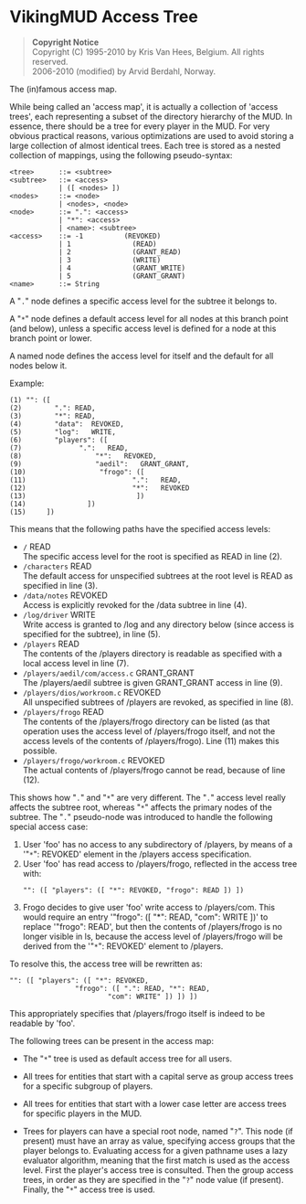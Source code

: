 # VikingMUD Access Tree

> **Copyright Notice**  
> Copyright (C) 1995-2010 by Kris Van Hees, Belgium. All rights reserved.  
> 2006-2010 (modified) by Arvid Berdahl, Norway.

The (in)famous access map.

While being called an 'access map', it is actually a collection of 'access trees', each representing a subset of the directory hierarchy of the MUD. In essence, there should be a tree for every player in the MUD. For very obvious practical reasons, various optimizations are used to avoid storing a large collection of almost identical trees. Each tree is stored as a nested collection of mappings, using the following pseudo-syntax:

```
<tree>      ::= <subtree>
<subtree>   ::= <access>
            | ([ <nodes> ])
<nodes>     ::= <node>
            | <nodes>, <node>
<node>      ::= ".": <access>
            | "*": <access>
            | <name>: <subtree>
<access>    ::= -1          (REVOKED)
            | 1               (READ)
            | 2               (GRANT_READ)
            | 3               (WRITE)
            | 4               (GRANT_WRITE)
            | 5               (GRANT_GRANT)
<name>      ::= String
```

A "`.`" node defines a specific access level for the subtree it belongs to.

A "`*`" node defines a default access level for all nodes at this branch point (and below), unless a specific access level is defined for a node at this branch point or lower.

A named node defines the access level for itself and the default for all nodes below it.

Example:

```
(1) "": ([
(2)        ".": READ,
(3)        "*": READ,
(4)        "data":  REVOKED,
(5)        "log":   WRITE,
(6)        "players": ([
(7)              ".":   READ,
(8)                  "*":   REVOKED,
(9)                  "aedil":   GRANT_GRANT,
(10)                  "frogo": ([
(11)                          ".":   READ,
(12)                          "*":   REVOKED
(13)                           ])
(14)               ])
(15)     ])
```

This means that the following paths have the specified access levels:

- `/`             READ  
  The specific access level for the root is specified as READ in line (2).
- `/characters`           READ  
  The default access for unspecified subtrees at the root level is READ as specified in line (3).
- `/data/notes`           REVOKED  
  Access is explicitly revoked for the /data subtree in line (4).
- `/log/driver`           WRITE  
  Write access is granted to /log and any directory below (since access is specified for the subtree), in line (5).
- `/players`          READ  
  The contents of the /players directory is readable as specified with a local access level in line (7).
- `/players/aedil/com/access.c`   GRANT_GRANT  
  The /players/aedil subtree is given GRANT_GRANT access in line (9).
- `/players/dios/workroom.c`  REVOKED  
  All unspecified subtrees of /players are revoked, as specified in line (8).
- `/players/frogo`        READ  
  The contents of the /players/frogo directory can be listed (as that operation uses the access level of /players/frogo itself, and not the access levels of the contents of /players/frogo). Line (11) makes this possible.
- `/players/frogo/workroom.c` REVOKED  
  The actual contents of /players/frogo cannot be read, because of line (12).

This shows how "`.`" and "`*`" are very different. The "`.`" access level really affects the subtree root, whereas "`*`" affects the primary nodes of the subtree. The "`.`" pseudo-node was introduced to handle the following special access case:

1. User 'foo' has no access to any subdirectory of /players, by means of a '"`*`": REVOKED' element in the /players access specification.
2. User 'foo' has read access to /players/frogo, reflected in the access tree with:
   ```
   "": ([ "players": ([ "*": REVOKED, "frogo": READ ]) ])
   ```
3. Frogo decides to give user 'foo' write access to /players/com. This would require an entry '"frogo": ([ "*": READ, "com": WRITE ])' to replace '"frogo": READ', but then the contents of /players/frogo is no longer visible in ls, because the access level of /players/frogo will be derived from the '"`*`": REVOKED' element to /players.

To resolve this, the access tree will be rewritten as:
```
"": ([ "players": ([ "*": REVOKED,
                "frogo": ([ ".": READ, "*": READ,
                        "com": WRITE" ]) ]) ])
```

This appropriately specifies that /players/frogo itself is indeed to be readable by 'foo'.

The following trees can be present in the access map:

- The "`*`" tree is used as default access tree for all users.

- All trees for entities that start with a capital serve as group access trees for a specific subgroup of players.

- All trees for entities that start with a lower case letter are access trees for specific players in the MUD.

- Trees for players can have a special root node, named "`?`". This node (if present) must have an array as value, specifying access groups that the player belongs to. Evaluating access for a given pathname uses a lazy evaluator algorithm, meaning that the first match is used as the access level. First the player's access tree is consulted. Then the group access trees, in order as they are specified in the "`?`" node value (if present). Finally, the "`*`" access tree is used.
